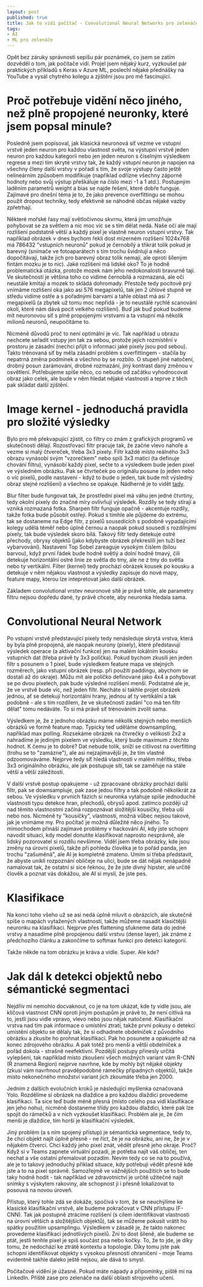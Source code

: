 ```yaml
---
layout: post
published: true
title: Jak to vidí počítač - Convolutional Neural Networks pro zelenáče
tags:
- AI
- ML pro zelenáče
---
```

Opět bez záruky správnosti sepíšu pár poznámek, co jsem se zatím dozvěděl o tom, jak počítače vidí. Projel jsem nějaký kurz, vyzkoušel pár praktických příkladů s Keras v Azure ML, poslechl nějaké přednášky na YouTube a vysál chytrého kolegu a zjištění jsou pro mě fascinující.

# Proč potřebuje vidění něco jiného, než plně propojené neuronky, které jsem popsal minule?
Posledně jsem popisoval, jak klasická neuronová síť vezme ve vstupní vrstvě jeden neuron pro každou vlastnost světa, na výstupní vrstvě jeden neuron pro každou kategorii nebo jen jeden neuron s číselným výsledkem regrese a mezi tím skryté vrstvy tak, že každý vstupní neuron je napojen na všechny členy další vrstvy v pořadí s tím, že svoje výstupy často ještě nelineárním způsobem modifikuje (například odřízne všechny záporné hodnoty nebo svůj výstup přeškáluje na číslo mezi -1 a 1 atd.). Postupným laděním parametrů weight a bias se najde řešení, které dobře funguje. Zajímavé pro dnešní téma je to, že jako prevence overfittingu se mohou použít dropout techniky, tedy efektivně se náhodně občas nějaké vazby zpřetrhají.

Některé mořské řasy mají světločivnou skvrnu, která jim umožňuje pohybovat se za světlem a nic moc víc se s tím dělat nedá. Naše oči ale mají rozlišení podstatně větší a každý pixel je vlastně neuron vstupní vrstvy. Tak například obrázek v dnes bychom řekli dost mizerném rozlišení 1024x768 má 786432 "vstupních neuronů" pokud je černobílý a třikrát tolik pokud je barevný (snímače ve fotoaparátech s tím trochu švidnlují a něco dopočítávají, takže jich pro barevný obraz tolik nemají, ale oproti šíleným fintám mozku je to nic). Jaké rozlišení má lidské oko? To je hodně problematická otázka, protože mozek nám jeho nedokonalosti bravurně tají. Ve skutečnosti je většina toho co vidíme černobílá a rozmazaná, ale oči neustále kmitají a mozek to skládá dohromady. Přestože tedy pocitově prý vnímáme rozlišení oka jako asi 576 megapixelů, tak jen 2 úhlové stupně ve středu vidíme ostře a s pořadnými barvami a tahle oblast má asi 7 megapixelů (a zbytek už tomu moc nepřidá - je to neustálé rychlé scanování okolí, které nám dává pocit velkého rozlišení). Buď jak buď pokud budeme mít neuronovou síť s plně propojenými vrstvami a ta vstupní má několik milionů neuronů, neupočítáme to.

Nicméně důvodů proč to není optimální je víc. Tak například u obrazu nechcete seřadit vstupy jen tak za sebou, protože jejich rozmístění v prostoru je zásadní (nechci přijít o informaci jaké pixely jsou pod sebou). Takto trénovaná síť by měla zásadní problém s overfittingem - stačila by nepatrná změna podmínek a všechno by se rozbilo. O stupeň jiné natočení, drobný posun zarámování, drobné rozmazání, jiný kontrast daný změnou v osvětlení. Potřebujeme spíše něco, co nebude od začátku vyhodnocovat obraz jako celek, ale bude v něm hledat nějaké vlastnosti a teprve z těch pak skládat další zjištění. 

# Image kernel - jednoduchá pravidla pro složité výsledky
Bylo pro mě překvapující zjistit, co filtry co znám z grafických programů ve skutečnosti dělají. Rozostřovací filtr pracuje tak, že začne vlevo nahoře a vezme si malý čtvereček, třeba 3x3 pixely. Filtr každé místo reálného 3x3 obrazu vynásobí svým "vzorečkem" nebo spíš 3x3 maticí (ta definuje chování filtru), vynásobí každý pixel, sečte to a výsledkem bude jeden pixel ve výsledném obrázku. Pak se čtvrteček po originálu posune (o jeden nebo o víc pixelů, podle nastavení - když to bude o jeden, tak bude mít výsledný obraz stejné rozlišení) a všechno se opakuje. Nádherně je to vidět [tady](https://setosa.io/ev/image-kernels/).

Blur filter bude fungovat tak, že prostřední pixel má váhu jen jedné čtvrtiny, tedy okolní pixely do značné míry ovlivňují výsledek. Rozdíly se tedy stírají a vzniká rozmazaná fotka. Sharpen filtr funguje opačně - akcentuje rozdíly, takže fotka bude působit ostřeji. Pokud s tímhle ale půjdeme do extrému, tak se dostaneme na Edge filtr, z pixelů sousedících s podobně vypadajícími kolegy udělá téměř nebo úplně černou a naopak pokud sousedí s rozdílnými pixely, tak bude výsledek skoro bílá. Takový filtr tedy detekuje ostré přechody, obrysy objektů (jako kdybyste obrázek překreslili jen tuží bez vybarvování). Nastavení Top Sobel zareaguje vysokým číslem (bílou barvou), když první řádek bude hodně světlý a dolní hodně tmavý, čili detekuje horizontální ostré linie ze světla do tmy, ale ne z tmy do světla nebo ty vertikální. Filter (kernel) tedy prochází obrázek kousek po kousku a detekuje v něm nějakou vlastnost a výsledky zapisuje do nové mapy, feature mapy, kterou lze intepretovat jako další obrázek.

Základem convolutional vrstev neuronové sítě je právě tohle, ale parametry filtru nejsou dopředu dané, ty právě chcete, aby neuronka hledala sama. 

# Convolutional Neural Network
Po vstupní vrstvě představující pixely tedy nenásleduje skrytá vrstva, která by byla plně propojená, ale naopak neurony (pixely), které představují výsledek operace (a aktivační funkce) jen na malém lokálním kousku vstupních dat (třeba právě ty 3x3 políčka). Pokud bychom zkusili jen jeden filtr s posunem o 1 pixel, bude výsledkem feature mapa ve stejných rozměrech, jako vstupní obrázek (resp. při použití paddingu, abychom se dostali až do okraje). Můžu mít ale políčko definované jako 4x4 a pohybovat se po dvou pixelech, pak bude výsledné rozlišení menší. Podstatné ale je, že ve vrstvě bude víc, než jeden filtr. Necháte si takhle projet obrázek jednou, ať se detekují horizontální hrany, jednou ať ty vertikální a tak podobně - ale s tím rozdílem, že ve skutečnosti zadání "co má ten filtr dělat" tomu nedáváte. To si má právě síť trénováním zvolit sama. 

Výsledkem je, že z jednoho obrázku máme několik stejných nebo menších obrázků ve formě feature map. Typicky teď uděláme downsampling, například max polling. Rozsekáme obrázek na čtvrečky o velikosti 2x2 a nahradíme je jediným pixelem ve výsledku, který bude maximum z těchto hodnot. K čemu je to dobré? Dat nebude tolik, sníží se citlivost na overfitting (trohu se to "zamázne"), ale asi nejzajímavější je, že tím vlastně odzoomováváme. Nejprve tedy síť hledá vlastnosti v malém měřítku, třeba 3x3 originálního obrázku, ale jak postupuje sítí, tak se zaměřuje na stále větší a větší záležitosti. 

V další vrstvě postup opakujeme - už zpracované obrázky prochází další filtr, pak se downsampluje, pak zase jedou filtry a tak podobně několikrát za sebou. Ve výsledku v prvních fázích si neuronka vytahuje spíše jednoduché vlastnosti typu detekce hran, přechodů, obrysů apod. zatímco později už nad těmito vlastnostmi začíná rozpoznávat složitější kousíčky, třeba uši nebo nos. Nicméně ty "kousíčky", vlastnosti, možná vůbec nejsou takové, jak je vnímáme my. Pro počítač je možná důležité něco jiného. To mimochodem přináší zajímavé problémy v hackování AI, kdy jste schopni navodit situaci, kdy model donutíte klasifikovat naprosto nesprávně, ale lidský pozorovatel si rozdílu nevšimne. Viděl jsem třeba obrázky, kde jsou změny na úrovni pixelů, takže při pohledu člověka je to pořád panda, jen trochu "zašuměná", ale AI je kompletně zmateno. Umím si třeba představit, že abyste unikli rozpoznání obličeje na ulici, bude se dát nějak nenápadně namalovat tak, že ostatní si sice řeknou, že že jste divný hipster, ale určitě člověk a poznat vás dokážou, ale AI si myslí, že jste pes.

# Klasifikace
Na konci toho všeho už se asi nedá úplně mluvit o obrázcích, ale skutečně spíše o mapách vytažených vlastností, takže můžeme nasadit klasičtější neuronku na klasifikaci. Nejprve přes flattening sťukneme data do jedné vrstvy a nasadíme plně propojenou další vrstvu (dense layer), jak známe z předchozího článku a zakončíme to softmax funkcí pro detekci kategorií.

Takže někde na tom obrázku je kráva a vidle. Super. Ale kde?

# Jak dál k detekci objektů nebo sémantické segmentaci
Nejdřív mi nemohlo docvaknout, co je na tom ukázat, kde ty vidle jsou, ale klíčová vlastnost CNN oproti jiným postupům je právě to, že není citlivá na to, jestli jsou vidle vpravo, vlevo nebo jsou nějak natočené. Klasifikační vrstva nad tím pak informace o umístění ztratí, takže první pokusy o detekci umístění objektu se dělaly tak, že si odhadnete obdelníček z původního obrázku a zkusíte ho prohnat klasifikací. Pak ho posunete a opakujete až na konec zdrojového obrázku. A pak totéž pro menší a větší obdelníček a pořád dokola - strašně neefektivní. Pozdější postupy přinesly určitá vylepšení, tak například místo zkoušení všech možných variant vám R-CNN (R znamená Region) nejprve navrhne, kde by mohly být nějaké objekty (zkusí vám navrhnout pravděpodobné rámečky případných objektů), takže místo nekonečného množství variant jich zkoumáte třeba jen 2000. 

Jedním z dalších evolučních kroků je následující myšlenka označovaná Yolo. Rozdělíme si obrázek na dlaždice a pro každou dlaždici provedeme klasifikaci. Ta sice teď bude méně přesná (místo celého psa vidí klasifikace jen jeho nohu), nicméně dostaneme třídy pro každou dlaždici, které pak lze spojit do rámečků a v nich vyzkoušet klasifikaci. Problém ale je, že čím menší je dlaždice, tím horší je klasifikační výsledek.

Jiný problém (a s ním spojený přístup) je sémantická segmentace, tedy to, že chci objekt najít úplně přesně - ne říct, že je na obrázku, ani ne, že je v nějakém čtverci. Chci každý jeho pixel znát, vědět přesně jeho okraje. Proč? Když si v Teams zapnete virtuální pozadí, je potřeba najít váš obličej, ten nechat a vše ostatní přemalovat pozadím. Nevím tedy co se na to používá, ale je to takový jednoduchý příklad situace, kdy potřebuji vědět přesně kde jste a to na pixel správně. Samozřejmě ve vážnějších použitích se to bude taky hodně hodit - tak například ve zdravotnictví je určitě užitečné najít snímky s výskytem rakoviny, ale schopnost ji i přesně lokalizovat to posouvá na novou úroveň.

Přístup, který tohle zdá se dokáže, spočívá v tom, že se neuchýlíme ke klasické klasifikační vrstvě, ale budeme pokračovat v CNN přístupu (F-CNN). Tak jak postupně ztrácíme rozlišení (s cílem identifikovat vlastnosti na úrovni větších a složitějších objektů), tak se můžeme pokusit vrátit ho spátky použitím upsamplingu. Výsledkem v zásadě je, že takto nakonec provedeme klasifikaci jednotlivých pixelů. Zní to dost šíleně, ale budeme se ptát, jestli tenhle pixel je spíš součást psa nebo kočky. To, že to jde, je díky tomu, že nedochází ke ztrátě kontextu a topologie. Díky tomu jste pak schopni identifikovat objekty s vysokou přesností ohraničení - moje Teams evidentně takhle daleko ještě nejsou, ale dává to smysl.

Počítačové vidění je úžasné. Pokud máte nápady a připomínky, piště mi na LinkedIn. Příště zase pro zelenáče na další oblasti strojového učení.

